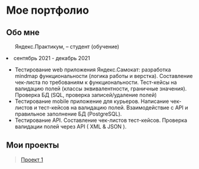 # Мое портфолио

## Обо мне

<ul>
Яндекс.Практикум,  – студент (обучение)
</ul>

 <li> сентябрь 2021 - декабрь 2021 </li>

* Тестирование web приложения Яндекс.Самокат: разработка mindmap функциональности (логика работы и верстка). Составление чек-листа по требованиям к функциональности. Тест-кейсы на валидацию полей (классы эквивалентности, граничные значения). Проверка БД (SQL, проверка записей/удаление полей)
* Тестирование mobile приложение для курьеров. Написание чек-листов и тест-кейсов на валидацию полей. Взаимодействие с API и правильное заполнение БД (PostgreSQL).
* Тестирование API. Составление чек-листов тест-кейсов. Проверка валидации полей через API (  XML & JSON ).

 

## Мои проекты

>[Проект 1](./projects/ProjOne.md)



